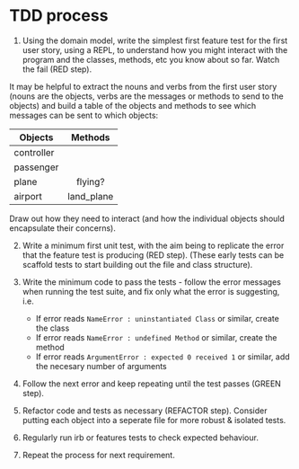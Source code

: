 # TDD process

1. Using the domain model, write the simplest first feature test for the first user story, using a REPL, to understand how you might interact with the program and the classes, methods, etc you know about so far. Watch the fail (RED step).

It may be helpful to extract the nouns and verbs from the first user story (nouns are the objects, verbs are the messages or methods to send to the objects) and build a table of the objects and methods to see which messages can be sent to which objects:

| Objects       | Methods           
| ------------- |:-------------:|
| controller    |               |
| passenger     |               |
| plane         | flying?       |
| airport       | land_plane    |


Draw out how they need to interact (and how the individual objects should encapsulate their concerns).

2. Write a minimum first unit test, with the aim being to replicate the error that the feature test is producing (RED step).
(These early tests can be scaffold tests to start building out the file and class structure).

3. Write the minimum code to pass the tests - follow the error messages when running the test suite, and fix only what the error is suggesting, i.e.

    * If error reads `NameError : uninstantiated Class` or similar, create the class
    * If error reads `NameError : undefined Method` or similar, create the method
    * If error reads `ArgumentError : expected 0 received 1` or similar, add the necesary number of arguments

4. Follow the next error and keep repeating until the test passes (GREEN step).

5. Refactor code and tests as necessary (REFACTOR step). Consider putting each object into a seperate file for more robust & isolated tests.

6. Regularly run irb or features tests to check expected behaviour.

7. Repeat the process for next requirement.

